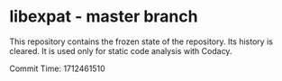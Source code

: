 # libexpat - master branch

This repository contains the frozen state of the repository.
Its history is cleared. It is used only for static code
analysis with Codacy.

Commit Time: 1712461510